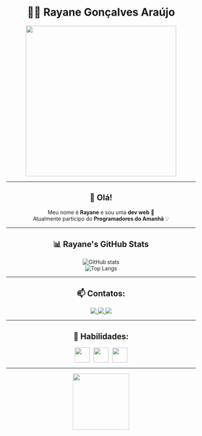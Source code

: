 <div align="center">

# 👩‍💻 Rayane Gonçalves Araújo

<img src="[https://drive.google.com/file/d/1z3YhaK6_yge63UePXbDdglE0scz_fWsH/view?usp=drive_link](https://github.com/account)" width="400" />

---

## 👋 Olá!

Meu nome é **Rayane** e sou uma **dev web** 🚀  
Atualmente participo do **Programadores do Amanhã** 💡  

---

## 📊 Rayane's GitHub Stats

![GitHub stats](https://github-readme-stats.vercel.app/api?username=rayanegoncalvesaraujo&show_icons=true&theme=radical)  
![Top Langs](https://github-readme-stats.vercel.app/api/top-langs/?username=rayanegoncalvesaraujo&layout=compact&theme=radical)

---

## 📫 Contatos:

<a href="mailto:rayanegoncalves796@gmail.com">
  <img src="https://img.shields.io/badge/Gmail-D14836?style=for-the-badge&logo=gmail&logoColor=white">
</a>
<a href="https://www.linkedin.com/in/rayane-goncalves-araujo">
  <img src="https://img.shields.io/badge/LinkedIn-0077B5?style=for-the-badge&logo=linkedin&logoColor=white">
</a>
<a href="https://discord.com/users/rayanegoncalves0268">
  <img src="https://img.shields.io/static/v1?message=Discord&logo=discord&label=&color=7289DA&logoColor=white&style=for-the-badge">
</a>

---

## 🚀 Habilidades:

<div style="display: flex; justify-content: center; align-items: center; gap: 10px;">

<img src="https://cdn.jsdelivr.net/gh/devicons/devicon/icons/html5/html5-original.svg" width="40" />
<img src="https://cdn.jsdelivr.net/gh/devicons/devicon/icons/css3/css3-original.svg" width="40" />
<img src="https://cdn.jsdelivr.net/gh/devicons/devicon/icons/javascript/javascript-original.svg" width="40" />

</div>

---

<img src="https://user-images.githubusercontent.com/placeholder-avatar.png" width="150">

</div>
